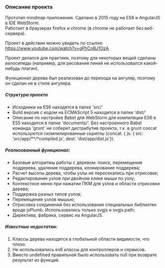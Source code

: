### Описание проекта
Прототип mindmap приложения. 
Сделано в 2015 году на ES6 и AngularJS в IDE WebStorm.  
Работает в браузерах firefox и chrome (в chrome не работает без веб-сервера).  

Проект в действии можно увидеть по ссылке: https://www.youtube.com/watch?v=gPhCnBJ1OzA

Проект делался для практики, поэтому для некоторых вещей сделаны велосипеды (например, для рисования линий не использовался какой-нибудь плагин).

Функционал дерева был реализован до перехода на ангуляр, поэтому он сделан не в стиле ангуляра.

##### Структура проекта
- Исходники на ES6 находятся в папке 'src/'
- Build версия с кодом на ECMAScript 5 находится в папке 'dist/'
- Описание по настройке Babel для WebStorm для компиляции ES6 в ES5 находится в папке 'documents/'. Без настроенного Babel команда 'grunt' не соберет дистрибутив проекта,
т.к. в grunt concat используются скомпилированные скрипты (concat: { js: { src: 'src/app/**/*compiled.js', dest: 'dist/app/dist.js'}).

##### Реализованный функционал:
- Базовые алгоритмы работы с деревом: поиск, перемещение поддерева, удаление поддерева, клонирование поддерева;
- Расчет высоты дерева, чтобы узлы не пересекались при отрисовке;
- Редактирование узлов при двойном клике мыши по узлу;
- Контекстное меню при нажатии ПКМ для узлов и области отрисовки дерева;
- Поддержка разных типов узлов;
- Перемещение узлов мышью;
- Отрисовка соединений без использования специальных библиотек вроде jsPlumb. Использовались только svgjs и svgjs.path;
- Директива, фабрика, сервис на AngularJS.

##### Известные недостатки:
1. Классы дерева находятся в глобальной области видимости, что плохо.
2. Не использовались es6 классы для контроллеров и сервисов.
3. Вместо undefined правильней было использовать null при возврате результат из функций.